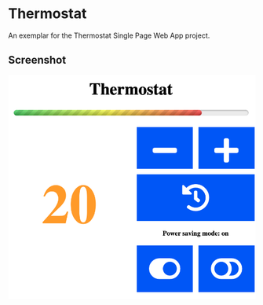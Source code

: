 # Thermostat

An exemplar for the Thermostat Single Page Web App project.

## Screenshot

<img src="jasmine/public/img/Screenshot.png" alt="Screenshot" />
